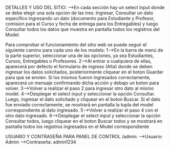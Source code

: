 DETALLES Y USO DEL SITIO:
-->En cada sección hay un select input donde se debe elegir una sola opcion de las tres: Ingresar, Consultar un dato especifico ingresando un dato (documento para Estudiante y Profesor, comision para el Curso y fecha de entrega para los Entregables) y luego Consultar todos los datos que muestra en pantalla todos los registros del Model.

Para comprobar el funcionamiento del sitio web se puede seguir el siguiente camino para cada uno de los models:
1-->En la barra de menú de la parte superior, seleccionar una de las opciones, ya sea Estudiantes, Cursos, Entregables o Profesores.
2-->Al entrar a cualquiera de ellas, aparecerá por defecto el formulario de ingreso (Alta) donde se deben ingresar los datos solicitados, posteriormente cliquear en el boton Guardar para que se envien. Si los mismos fueron ingresados correctamente, aparecerá un mensaje confirmando dicha acción y debajo un boton para volver.
3-->Volver a realizar el paso 2 para ingresar otro dato al mismo model.
4-->Desplegar el select input y seleccionar la opción Consultar. Luego, ingresar el dato solicitado y cliquear en el boton Buscar. Si el dato fue enviado correctamente, se mostrará en pantalla la tupla del model correspondiente al dato ingresado. 
5-->Volver a realizar el paso 4 con el otro dato ingresado.
6-->Desplegar el select input y seleccionar la opción Consultar todos, luego cliquear en el boton Buscar todos y se mostrará en pantalla todos los registros ingresados en el Model correspondiente



USUARIO Y CONTRASEÑA PARA PANEL DE CONTROL /admin:
-->Usuario: Admin
-->Contraseña: admin1234